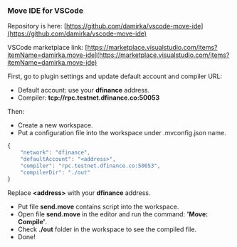 ### Move IDE for **VSCode**

Repository is here: [https://github.com/damirka/vscode-move-ide](https://github.com/damirka/vscode-move-ide)

VSCode marketplace link: [https://marketplace.visualstudio.com/items?itemName=damirka.move-ide](https://marketplace.visualstudio.com/items?itemName=damirka.move-ide)

First, go to plugin settings and update default account and compiler URL:

* Default account: use your **dfinance** address.
* Compiler: **tcp://rpc.testnet.dfinance.co:50053**

Then:

* Create a new workspace.
* Put a configuration file into the workspace under .mvconfig.json name.

```javascript
{
    "network": "dfinance",
    "defaultAccount": "<address>",
    "compiler": "rpc.testnet.dfinance.co:50053",
    "compilerDir": "./out"
}
```

Replace **&lt;address&gt;** with your **dfinance** address.

* Put file **send.move** contains script into the workspace.
* Open file **send.move** in the editor and run the command: **'Move: Compile'**.
* Check **./out** folder in the workspace to see the compiled file.
* Done!
